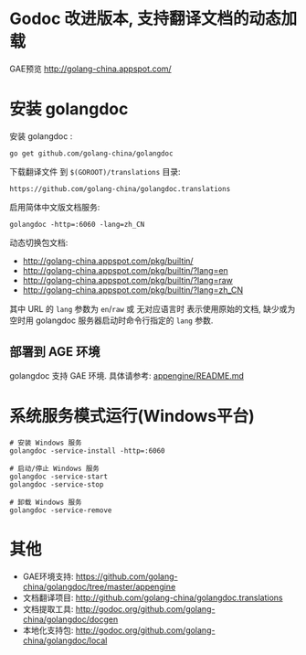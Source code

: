 # Godoc 改进版本, 支持翻译文档的动态加载

GAE预览 http://golang-china.appspot.com/

# 安装 golangdoc

安装 golangdoc :

	go get github.com/golang-china/golangdoc

下载翻译文件 到 `$(GOROOT)/translations` 目录:

	https://github.com/golang-china/golangdoc.translations

启用简体中文版文档服务:

	golangdoc -http=:6060 -lang=zh_CN

动态切换包文档:

- http://golang-china.appspot.com/pkg/builtin/
- http://golang-china.appspot.com/pkg/builtin/?lang=en
- http://golang-china.appspot.com/pkg/builtin/?lang=raw
- http://golang-china.appspot.com/pkg/builtin/?lang=zh_CN

其中 URL 的 `lang` 参数为 `en`/`raw` 或 无对应语言时 表示使用原始的文档,
缺少或为空时用 golangdoc 服务器启动时命令行指定的 `lang` 参数.

## 部署到 AGE 环境

golangdoc 支持 GAE 环境. 具体请参考: [appengine/README.md](appengine/README.md)


# 系统服务模式运行(Windows平台)

	# 安装 Windows 服务
	golangdoc -service-install -http=:6060

	# 启动/停止 Windows 服务
	golangdoc -service-start
	golangdoc -service-stop

	# 卸载 Windows 服务
	golangdoc -service-remove


# 其他

- GAE环境支持: https://github.com/golang-china/golangdoc/tree/master/appengine
- 文档翻译项目: http://github.com/golang-china/golangdoc.translations
- 文档提取工具: http://godoc.org/github.com/golang-china/golangdoc/docgen
- 本地化支持包: http://godoc.org/github.com/golang-china/golangdoc/local

